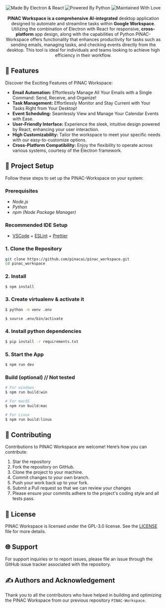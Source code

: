 <img src="" alt="">

<div align="center">

<img src="https://github.com/pinacai/pinac_workspace/blob/main/assets/build-with-electron-&-react.svg" alt="Made By Electron & React">
<img src="https://github.com/pinacai/pinac_workspace/blob/main/assets/powered-by-python.svg" alt="Powered By Python">
<img src="https://github.com/pinacai/pinac_workspace/blob/main/assets/maintained-with-love.svg" alt="Maintained With Love">
<br>
<br>
<b>PINAC Workspace is a comprehensive AI-integrated</b> desktop application designed to automate and streamline tasks within <b>Google Workspace</b>. Utilizing the combination of Electron with React for responsive, <b>cross-platform</b> app design, along with the capabilities of Python PINAC-Workspace offers functionality that enhances productivity for tasks such as sending emails, managing tasks, and checking events directly from the desktop. This tool is ideal for individuals and teams looking to achieve high efficiency in their workflow.
</div>

## 🌟 Features
Discover the Exciting Features of PINAC Workspace:

- **Email Automation:** Effortlessly Manage All Your Emails with a Single Command: Send, Receive, and Organize!
- **Task Management:** Effortlessly Monitor and Stay Current with Your Tasks Right from Your Desktop!
- **Event Scheduling:** Seamlessly View and Manage Your Calendar Events with Ease.
- **User-Friendly Interface:** Experience the sleek, intuitive design powered by React, enhancing your user interaction.
- **High Customizability:** Tailor the workspace to meet your specific needs with our easy-to-customize options.
- **Cross-Platform Compatibility:** Enjoy the flexibility to operate across various systems, courtesy of the Electron framework.

##  🚀 Project Setup
Follow these steps to set up the PINAC-Workspace on your system:

### Prerequisites
- _Node.js_
- _Python_
- _npm (Node Package Manager)_

### Recommended IDE Setup
- [VSCode](https://code.visualstudio.com/) + [ESLint](https://marketplace.visualstudio.com/items?itemName=dbaeumer.vscode-eslint) + [Prettier](https://marketplace.visualstudio.com/items?itemName=esbenp.prettier-vscode)

### 1. Clone the Repository
  ```bash
  git clone https://github.com/pinacai/pinac_workspace.git
  cd pinac_workspace
  ```

### 2. Install
  ```bash
  $ npm install
  ```
### 3. Create virtualenv & activate it
  ```bash
  $ python -m venv .env
  ```
  ```bash
  $ source .env/bin/activate
  ```
### 4. Install python dependencies
  ```bash
  $ pip install -r requirements.txt
  ```

### 5. Start the App
  ```bash
  $ npm run dev
  ```

### Build (optional) // Not tested
  ```bash
  # For windows
  $ npm run build:win

  # For macOS
  $ npm run build:mac

  # For Linux
  $ npm run build:linux
  ```

## 💁 Contributing
Contributions to PINAC Workspace are welcome! Here’s how you can contribute:

1. Star the repository
2. Fork the repository on GitHub.
3. Clone the project to your machine.
4. Commit changes to your own branch.
5. Push your work back up to your fork.
6. Submit a Pull request so that we can review your changes
7. Please ensure your commits adhere to the project's coding style and all tests pass.

## 📄 License
PINAC Workspace is licensed under the GPL-3.0 license. See the <a href="https://github.com/pinacai/pinac_workspace/blob/main/LICENSE">LICENSE</a> file for more details.

## 🌐 Support
For support inquiries or to report issues, please file an issue through the GitHub issue tracker associated with the repository.

## ✍️  Authors and Acknowledgement
Thank you to all the contributors who have helped in building and optimizing the PINAC Workspace from our previous repository `PINAC-Workspace`.

